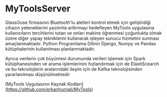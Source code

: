 # MyToolsServer
 
GlassOuse firmasının Bluetooth'lu aletleri kontrol etmek için geliştirdiği cihazın yeteneklerini yazılımla arttırmayı hedefleyen MyTools uygulasına kullanıcıların tercihlerini tutan ve onları makine öğrenmesi çoğunlukta olmak üzere diğer yapay tekniklerini kullanarak işleyen sunucu hizmetini sunması amaçlanmaktadır. Python Programlama Dilinin Django, Numpy ve Pandas kütüphalerinin kullanılması planlanmaktadır. 


Ayrıca verilerin çok büyümesi durumunda verileri işlemek için Spark kütüphanesinden ve arama işlemlerinini hızlandırmak için de ElastiScearch ve bu teknolojlerin aralarındaki ileşim için de Kafka teknolojisinden yararlanılması düşünülmektedir

[MyTools Uygulasının Kaynak Kodları] (https://github.com/erkanhurnali/MyTools)
